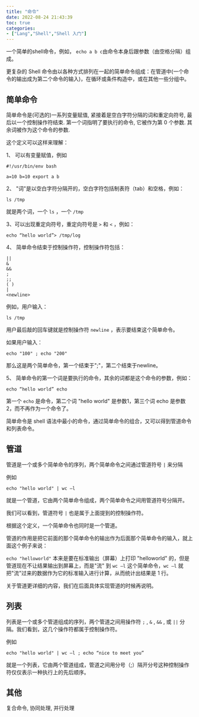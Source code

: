 ```yaml
---
title: "命令"
date: 2022-08-24 21:43:39
toc: true
categories:
- ["Lang","Shell","Shell 入门"]
---
```


一个简单的shell命令，例如， `echo a b c`由命令本身后跟参数（由空格分隔）组成。

更复杂的 Shell 命令由以各种方式排列在一起的简单命令组成：在管道中(一个命令的输出成为第二个命令的输入)，在循环或条件构造中，或在其他一些分组中。




## 简单命令
简单命令是(可选的)一系列变量赋值, 紧接着是空白字符分隔的词和重定向符号, 最后以一个控制操作符结束. 第一个词指明了要执行的命令, 它被作为第 0 个参数. 其余词被作为这个命令的参数.

这个定义可以这样来理解：

1、 可以有变量赋值，例如
```shell
#!/usr/bin/env bash

a=10 b=10 export a b
```
2、 "词"是以空白字符分隔开的，空白字符包括制表符（tab）和空格，例如：
```shell
ls /tmp
```
就是两个词，一个 `ls` ，一个 `/tmp`

3、可以出现重定向符号，重定向符号是 `>` 和 `<` ，例如：
```shell
echo “hello world”> /tmp/log
```
4、 简单命令结束于控制操作符，控制操作符包括：
```shell
||  
&   
&&     
;   
;;  
( )   
|  
<newline>
```
例如，用户输入：
```shell
ls /tmp
```
用户最后敲的回车键就是控制操作符 `newline` ，表示要结束这个简单命令。

如果用户输入：
```shell
echo "100" ; echo "200"
```
那么这是两个简单命令，第一个结束于";"，第二个结束于newline。

5、 简单命令的第一个词是要执行的命令，其余的词都是这个命令的参数，例如：
```shell
echo “hello world” echo
```
第一个 `echo` 是命令，第二个词 "hello world" 是参数1，第三个词 echo 是参数2，而不再作为一个命令了。

简单命令是 shell 语法中最小的命令，通过简单命令的组合，又可以得到管道命令和列表命令。

## 管道
管道是一个或多个简单命令的序列，两个简单命令之间通过管道符号 `|` 来分隔

例如
```shell
echo "hello world" | wc –l
```
就是一个管道，它由两个简单命令组成，两个简单命令之间用管道符号分隔开。

我们可以看到，管道符号 `|` 也是属于上面提到的控制操作符。

根据这个定义，一个简单命令也同时是一个管道。

管道的作用是把它前面的那个简单命令的输出作为后面那个简单命令的输入，就上面这个例子来说：

`echo "helloworld"` 本来是要在标准输出（屏幕）上打印 "helloworld"  的，但是管道现在不让结果输出到屏幕上，而是"流" 到 `wc –l` 这个简单命令，`wc –l` 就把"流"过来的数据作为它的标准输入进行计算，从而统计出结果是 1 行。

关于管道更详细的内容，我们在后面具体实现管道的时候再说明。

## 列表
列表是一个或多个管道组成的序列，两个管道之间用操作符 `;` , `&` , `&&` , 或 `||` 分隔。我们看到，这几个操作符都属于控制操作符。

例如
```shell
echo "hello world" | wc –l ; echo “nice to meet you”
```
就是一个列表，它由两个管道组成，管道之间用分号（;）隔开分号这种控制操作符仅仅表示一种执行上的先后顺序。

## 其他
复合命令, 协同处理, 并行处理

